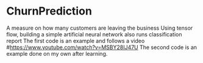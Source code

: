 # ChurnPrediction
A measure on how many customers are leaving the business
Using tensor flow, building a simple artificial neural network also runs classification report
The first code is an example and follows a video 
#https://www.youtube.com/watch?v=MSBY28IJ47U
The second code is an example done on my own after learning.
